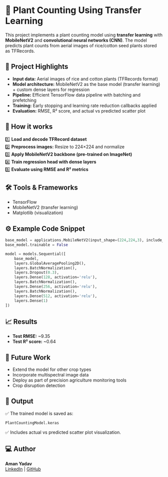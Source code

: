 
# 🌱 Plant Counting Using Transfer Learning

This project implements a plant counting model using **transfer learning** with **MobileNetV2** and **convolutional neural networks (CNN)**. The model predicts plant counts from aerial images of rice/cotton seed plants stored as TFRecords.

## 📌 Project Highlights
- **Input data:** Aerial images of rice and cotton plants (TFRecords format)
- **Model architecture:** MobileNetV2 as the base model (transfer learning) + custom dense layers for regression
- **Pipeline:** Efficient TensorFlow data pipeline with batching and prefetching
- **Training:** Early stopping and learning rate reduction callbacks applied
- **Evaluation:** RMSE, R² score, and actual vs predicted scatter plot

## 🚀 How it works
1️⃣ **Load and decode TFRecord dataset**  
2️⃣ **Preprocess images:** Resize to 224×224 and normalize  
3️⃣ **Apply MobileNetV2 backbone (pre-trained on ImageNet)**  
4️⃣ **Train regression head with dense layers**  
5️⃣ **Evaluate using RMSE and R² metrics**  

## 🛠 Tools & Frameworks
- TensorFlow
- MobileNetV2 (transfer learning)
- Matplotlib (visualization)

## ⚙ Example Code Snippet
```python
base_model = applications.MobileNetV2(input_shape=(224,224,3), include_top=False, weights='imagenet')
base_model.trainable = False

model = models.Sequential([
    base_model,
    layers.GlobalAveragePooling2D(),
    layers.BatchNormalization(),
    layers.Dropout(0.3),
    layers.Dense(128, activation='relu'),
    layers.BatchNormalization(),
    layers.Dense(256, activation='relu'),
    layers.BatchNormalization(),
    layers.Dense(512, activation='relu'),
    layers.Dense(1)
])
```

## 📈 Results
- **Test RMSE:** ~9.35
- **Test R² score:** ~0.64     

## 🌾 Future Work
- Extend the model for other crop types
- Incorporate multispectral image data
- Deploy as part of precision agriculture monitoring tools
- Crop disruption detection

## 📂 Output
✅ The trained model is saved as:
```
PlantCountingModel.keras
```
✅ Includes actual vs predicted scatter plot visualization.

## 💻 Author
**Aman Yadav**  
[LinkedIn](https://www.linkedin.com/in/aman-yadav-py/) | [GitHub](https://github.com/Aman-Yadav-PY)
